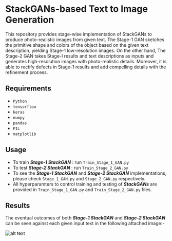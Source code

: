 # StackGANs-based Text to Image Generation

This repository provides stage-wise implementation of StackGANs to produce photo-realistic images from given text. The Stage-1 GAN sketches the primitive shape and colors of the object based on the given text description, yielding Stage-1 low-resolution images. On the other hand, The Stage-2 GAN takes Stage-I results and text descriptions as inputs and generates high-resolution images with photo-realistic details. Moreover, it is able to rectify defects in Stage-1 results and add compelling details with the refinement process.

## Requirements

- `Python`
- `tensorflow`
- `keras`
- `numpy`
- `pandas`
- `PIL`
- `matplotlib`

## Usage

- To train ***Stage-1 StackGAN*** : run `Train_Stage_1_GAN.py`
- To test ***Stage-2 StackGAN*** : run `Train_Stage_2_GAN.py`
- To see the ***Stage-1 StackGAN*** and ***Stage-2 StackGAN*** implementations, please check `Stage_1_GAN.py` and `Stage_2_GAN.py` respectively.
- All hyperparamters to control training and testing of ***StackGANs*** are provided in `Train_Stage_1_GAN.py` and `Train_Stage_2_GAN.py` files.

## Results

The eventual outcomes of both ***Stage-1 StackGAN*** and ***Stage-2 StackGAN*** can be seen against each given input text in the following attached image:-

![alt text](https://github.com/fork123aniket/Text-to-Image-Synthesis-using-StackGANs/blob/main/Images/Result.png)
